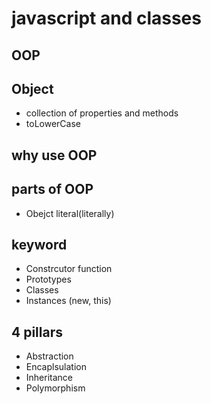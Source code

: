 # javascript and classes 

## OOP

## Object
- collection of properties and methods
- toLowerCase

## why use OOP

## parts of OOP
- Obejct literal(literally)

## keyword
- Constrcutor function
- Prototypes
- Classes
- Instances (new, this)

## 4 pillars
- Abstraction
- Encaplsulation
- Inheritance
- Polymorphism